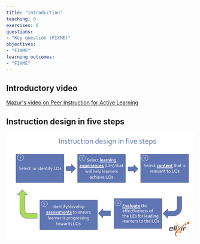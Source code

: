 ```yaml
---
title: "Introduction"
teaching: 0
exercises: 0
questions:
- "Key question (FIXME)"
objectives:
- "FIXME"
learning outcomes:
- "FIXME"
---
```



## Introductory video

[Mazur's video on Peer Instruction for Active Learning](https://www.youtube.com/watch?v=Z9orbxoRofI)

## Instruction design in five steps

![](../fig/Instruction_design_in_five_steps.png)
